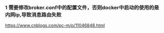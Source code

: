 ### 1 需要修改broker.conf中的配置文件，否则docker中启动的使用的是内网ip,导致消息路由失败

https://www.cnblogs.com/pc-m/p/11046848.html
